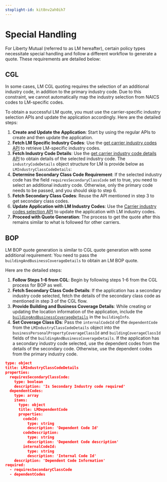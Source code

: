 ```yaml
---
stoplight-id: kit8nv2ah0ih7
---
```



# Special Handling
For Liberty Mutual (referred to as LM hereafter), certain policy types necessitate special handling and follow a different workflow to generate a quote. These requirements are detailed below:
## CGL
In some cases, LM CGL quoting requires the selection of an additional industry code, in addition to the primary industry code. Due to this constraint, we cannot automatically map the industry selection from NAICS codes to LM-specific codes.

To obtain a successful LM quote, you must use the carrier-specific industry selection APIs and update the application accordingly. Here are the detailed steps:

1. **Create and Update the Application**: Start by using the regular APIs to create and then update the application. 
2. **Fetch LM Specific Industry Codes**: Use the [get carrier industry codes API](https://coverforce.stoplight.io/docs/coverforce-api/branches/main/05df7646473a7-get-carrier-industry-codes) to retrieve LM-specific industry codes.
3. **Fetch Industry Code Details**: Use the [get carrier industry code details API](https://coverforce.stoplight.io/docs/coverforce-api/branches/main/5a7b08ccbc2da-get-carrier-industry-code-details) to obtain details of the selected industry code. The `industryCodeDetails` object structure for LM is provide below as `LMIndustryClassCodeDetails`:
4. **Determine Secondary Class Code Requirement**: If the selected industry code has the field `requiresSecondaryClassCode` set to true, you need to select an additional industry code. Otherwise, only the primary code needs to be passed, and you should skip to step 6.
5. **Fetch Secondary Class Codes**: Reuse the API mentioned in step 3 to get secondary class codes.
6. **Update Application with LM Industry Codes**: Use the [Carrier industry codes selection API](https://coverforce.stoplight.io/docs/coverforce-api/branches/main/fbc4a1ffb71f9-carrier-industry-code-selection) to update the application with LM industry codes.
7. **Proceed with Quote Generation**: The process to get the quote after this remains similar to what is followed for other carriers.

## BOP
LM BOP quote generation is similar to CGL quote generation with some additional requirement:
You need to pass the `buildingAndBusinessCoverageDetails` to obtain an LM BOP quote.

Here are the detailed steps:
1. **Follow Steps 1-6 from CGL**: Begin by following steps 1-6 from the CGL process for BOP as well.
2. **Fetch Secondary Class Code Details**: If the application has a secondary industry code selected, fetch the details of the secondary class code as mentioned in step 3 of the CGL flow.
3. **Provide Building and Business Coverage Details**: While creating or updating the location information of the application, include the [`buildingAndBusinessCoverageDetails`](https://coverforce.stoplight.io/docs/coverforce-api/branches/main/a10090e2c7204-building-and-business-coverage-details) in the `buildingInfo`.
4. **Set Coverage Class IDs**: Pass the `internalCodeId` of the `dependentCode` from the `LMIndustryClassCodeDetails` object into the `businessPersonalPropertyCoverageClassId` and `buildingCoverageClassId` fields of the `buildingAndBusinessCoverageDetails`. If the application has a secondary industry code selected, use the dependent codes from the details of the secondary code. Otherwise, use the dependent codes from the primary industry code.

```json json_schema
type: object
title: LMIndustryClassCodeDetails
properties:
  requiresSecondaryClassCode:
    type: boolean
    description: 'Is Secondary Industry code required'
  dependentCodes:
    type: array
    items:
      type: object
      title: LMDependentCode
      properties:
        codeId:
          type: string
          description: 'Dependent Code Id'
        codeDescription:
          type: string
          description: 'Dependent Code description'
        internalCodeId:
          type: string
          description: 'Internal Code Id'
    description: 'Dependent Code Information'
required:
  - requiresSecondaryClassCode
  - dependentCodes
```